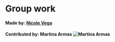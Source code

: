 # Group work
#### Made by: [Nicole Vega](https://www.petmd.com/dog/care/evr_dg_defining_senior_age_in_dogs)
#### Contributed by: Martina Armas ![Martina Armas](https://upload.wikimedia.org/wikipedia/commons/b/b8/Degaen.jpg)

